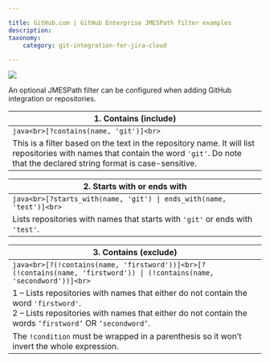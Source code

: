 ```yaml
---

title: GitHub.com | GitHub Enterprise JMESPath filter examples
description:
taxonomy:
    category: git-integration-for-jira-cloud

---
```


![](https://bigbrassband.atlassian.net/wiki/download/thumbnails/1349615768/github-mobile-customv4.png?version=1&modificationDate=1615466175550&cacheVersion=1&api=v2&width=278&height=65)

An optional JMESPath filter can be configured when adding GitHub integration or repositories.

| **1\. Contains (include)** |
| --- |
| ```java<br>[?contains(name, 'git')]<br>``` |
| This is a filter based on the text in the repository name. It will list repositories with names that contain the word `'git'`. Do note that the declared string format is case-sensitive. |

| **2\. Starts with or ends with** |
| --- |
| ```java<br>[?starts_with(name, 'git') \| ends_with(name, 'test')]<br>``` |
| Lists repositories with names that starts with `'git'` or ends with `'test'`. |

| **3\. Contains (exclude)** |
| --- |
| ```java<br>[?(!contains(name, 'firstword'))]<br>[?(!contains(name, 'firstword')) \| (!contains(name, 'secondword'))]<br>``` |
| 1 – Lists repositories with names that either do not contain the word `'firstword'`.  <br>2 – Lists repositories with names that either do not contain the words `‘firstword’` OR `‘secondword’`. |
| The `!condition` must be wrapped in a parenthesis so it won’t invert the whole expression. |

